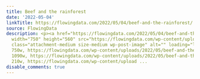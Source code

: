 ```yaml
---
title: Beef and the rainforest
date: '2022-05-04'
linkTitle: https://flowingdata.com/2022/05/04/beef-and-the-rainforest/
source: FlowingData
description: <p><a href="https://flowingdata.com/2022/05/04/beef-and-the-rainforest/"><img
  width="750" height="560" src="https://flowingdata.com/wp-content/uploads/2022/05/beef-and-the-rainforest-750x560.png"
  class="attachment-medium size-medium wp-post-image" alt="" loading="lazy" srcset="https://flowingdata.com/wp-content/uploads/2022/05/beef-and-the-rainforest-750x560.png
  750w, https://flowingdata.com/wp-content/uploads/2022/05/beef-and-the-rainforest-1090x815.png
  1090w, https://flowingdata.com/wp-content/uploads/2022/05/beef-and-the-rainforest-210x157.png
  210w, https://flowingdata.com/wp-content/upload ...
disable_comments: true
---
```

<p><a href="https://flowingdata.com/2022/05/04/beef-and-the-rainforest/"><img width="750" height="560" src="https://flowingdata.com/wp-content/uploads/2022/05/beef-and-the-rainforest-750x560.png" class="attachment-medium size-medium wp-post-image" alt="" loading="lazy" srcset="https://flowingdata.com/wp-content/uploads/2022/05/beef-and-the-rainforest-750x560.png 750w, https://flowingdata.com/wp-content/uploads/2022/05/beef-and-the-rainforest-1090x815.png 1090w, https://flowingdata.com/wp-content/uploads/2022/05/beef-and-the-rainforest-210x157.png 210w, https://flowingdata.com/wp-content/upload ...